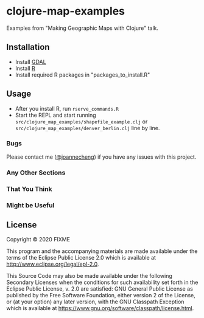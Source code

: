 # clojure-map-examples

Examples from "Making Geographic Maps with Clojure" talk.

## Installation

* Install [GDAL](https://gdal.org/download.html)
* Install [R](https://www.r-project.org/)
* Install required R packages in "packages_to_install.R"


## Usage

* After you install R, run `rserve_commands.R`
* Start the REPL and start running `src/clojure_map_examples/shapefile_example.clj` or `src/clojure_map_examples/denver_berlin.clj` line by line.


### Bugs

Please contact me ([@joannecheng](https://twitter.com/joannecheng)) if you have any issues with this project.

### Any Other Sections
### That You Think
### Might be Useful

## License

Copyright © 2020 FIXME

This program and the accompanying materials are made available under the
terms of the Eclipse Public License 2.0 which is available at
http://www.eclipse.org/legal/epl-2.0.

This Source Code may also be made available under the following Secondary
Licenses when the conditions for such availability set forth in the Eclipse
Public License, v. 2.0 are satisfied: GNU General Public License as published by
the Free Software Foundation, either version 2 of the License, or (at your
option) any later version, with the GNU Classpath Exception which is available
at https://www.gnu.org/software/classpath/license.html.
